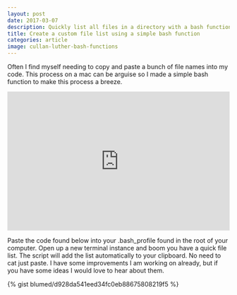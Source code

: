 ```yaml
---
layout: post
date: 2017-03-07
description: Quickly list all files in a directory with a bash function
title: Create a custom file list using a simple bash function
categories: article
image: cullan-luther-bash-functions
---
```


Often I find myself needing to copy and paste a bunch of file names into my code. This process on a mac can be arguise so I made a simple bash function to make this process a breeze.

<!--more-->

<iframe width="100%" height="315" src="https://www.youtube.com/embed/eZqLQf33yCE" frameborder="0" allowfullscreen></iframe>

<p class="spacer">
Paste the code found below into your .bash_profile found in the root of your computer. Open up a new terminal instance and boom you have a quick file list. The script will add the list automatically to your clipboard. No need to cat just paste. I have some improvements I am working on already, but if you have some ideas I would love to hear about them.
</p>


{% gist blumed/d928da541eed34fc0eb88675808219f5 %}